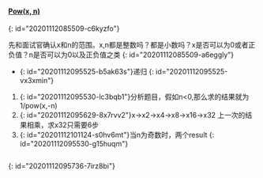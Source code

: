 #### [Pow(x, n)](https://leetcode-cn.com/problems/powx-n/)
{: id="20201112085509-c6kyzfo"}

先和面试官确认x和n的范围。x,n都是整数吗？都是小数吗？x是否可以为0或者正负值？n是否可以为0以及正负值之类
{: id="20201112085509-a6eggly"}

* {: id="20201112095525-b5ak63s"}递归
{: id="20201112095525-vx3xmin"}

1. {: id="20201112095530-lc3bqb1"}分析题目，假如n<0,那么求的结果就为1/pow(x,-n)
2. {: id="20201112095629-8x7rvv2"}x->x2->x4->x8->x16->x32 上一次的结果相乘，求x32只需要6步
3. {: id="20201112101124-s0hv6mt"}当n为奇数时，两个result
{: id="20201112095530-g15huqm"}

```

```
{: id="20201112095736-7irz8bi"}
